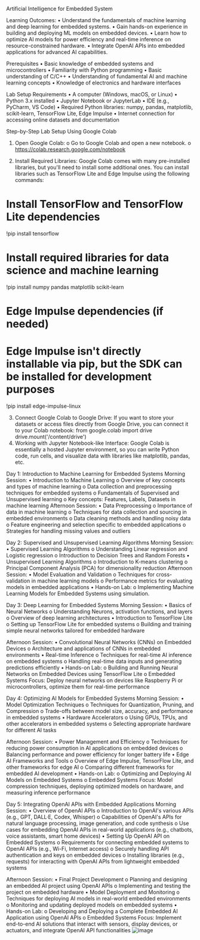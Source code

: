 Artificial Intelligence for Embedded System

Learning Outcomes:
•	Understand the fundamentals of machine learning and deep learning for embedded systems.
•	Gain hands-on experience in building and deploying ML models on embedded devices.
•	Learn how to optimize AI models for power efficiency and real-time inference on resource-constrained hardware.
•	Integrate OpenAI APIs into embedded applications for advanced AI capabilities.

Prerequisites
•	Basic knowledge of embedded systems and microcontrollers
•	Familiarity with Python programming
•	Basic understanding of C/C++
•	Understanding of fundamental AI and machine learning concepts
•	Knowledge of electronics and hardware interfaces

Lab Setup Requirements
•	A computer (Windows, macOS, or Linux)
•	Python 3.x installed
•	Jupyter Notebook or JupyterLab
•	IDE (e.g., PyCharm, VS Code)
•	Required Python libraries: numpy, pandas, matplotlib, scikit-learn, TensorFlow Lite, Edge Impulse
•	Internet connection for accessing online datasets and documentation

Step-by-Step Lab Setup Using Google Colab

1.	Open Google Colab:
o	Go to Google Colab and open a new notebook.
o	https://colab.research.google.com/notebook

2.	Install Required Libraries: Google Colab comes with many pre-installed libraries, but you'll need to install some additional ones. You can install libraries such as TensorFlow Lite and Edge Impulse using the following commands:
# Install TensorFlow and TensorFlow Lite dependencies
!pip install tensorflow
# Install required libraries for data science and machine learning
!pip install numpy pandas matplotlib scikit-learn
# Edge Impulse dependencies (if needed)
# Edge Impulse isn't directly installable via pip, but the SDK can be installed for development purposes
!pip install edge-impulse-linux

3.	Connect Google Colab to Google Drive: If you want to store your datasets or access files directly from Google Drive, you can connect it to your Colab notebook:
from google.colab import drive
drive.mount('/content/drive')
4.	Working with Jupyter Notebook-like Interface: Google Colab is essentially a hosted Jupyter environment, so you can write Python code, run cells, and visualize data with libraries like matplotlib, pandas, etc.

Day 1: Introduction to Machine Learning for Embedded Systems
Morning Session:
•	Introduction to Machine Learning
o	Overview of key concepts and types of machine learning
o	Data collection and preprocessing techniques for embedded systems
o	Fundamentals of Supervised and Unsupervised learning
o	Key concepts: Features, Labels, Datasets in machine learning
Afternoon Session:
•	Data Preprocessing
o	Importance of data in machine learning
o	Techniques for data collection and sourcing in embedded environments
o	Data cleaning methods and handling noisy data
o	Feature engineering and selection specific to embedded applications
o	Strategies for handling missing values and outliers
 
Day 2: Supervised and Unsupervised Learning Algorithms
Morning Session:
•	Supervised Learning Algorithms
o	Understanding Linear regression and Logistic regression
o	Introduction to Decision Trees and Random Forests
•	Unsupervised Learning Algorithms
o	Introduction to K-means clustering
o	Principal Component Analysis (PCA) for dimensionality reduction
Afternoon Session:
•	Model Evaluation and Validation
o	Techniques for cross-validation in machine learning models
o	Performance metrics for evaluating models in embedded applications
•	Hands-on Lab:
o	Implementing Machine Learning Models for Embedded Systems using simulation.
 
Day 3: Deep Learning for Embedded Systems
Morning Session:
•	Basics of Neural Networks
o	Understanding Neurons, activation functions, and layers
o	Overview of deep learning architectures
•	Introduction to TensorFlow Lite
o	Setting up TensorFlow Lite for embedded systems
o	Building and training simple neural networks tailored for embedded hardware

Afternoon Session:
•	Convolutional Neural Networks (CNNs) on Embedded Devices
o	Architecture and applications of CNNs in embedded environments
•	Real-time Inference
o	Techniques for real-time AI inference on embedded systems
o	Handling real-time data inputs and generating predictions efficiently
•	Hands-on Lab:
o	Building and Running Neural Networks on Embedded Devices using TensorFlow Lite
o	Embedded Systems Focus: Deploy neural networks on devices like Raspberry Pi or microcontrollers, optimize them for real-time performance
 
Day 4: Optimizing AI Models for Embedded Systems
Morning Session:
•	Model Optimization Techniques
o	Techniques for Quantization, Pruning, and Compression
o	Trade-offs between model size, accuracy, and performance in embedded systems
•	Hardware Accelerators
o	Using GPUs, TPUs, and other accelerators in embedded systems
o	Selecting appropriate hardware for different AI tasks

Afternoon Session:
•	Power Management and Efficiency
o	Techniques for reducing power consumption in AI applications on embedded devices
o	Balancing performance and power efficiency for longer battery life
•	Edge AI Frameworks and Tools
o	Overview of Edge Impulse, TensorFlow Lite, and other frameworks for edge AI
o	Comparing different frameworks for embedded AI development
•	Hands-on Lab:
o	Optimizing and Deploying AI Models on Embedded Systems
o	Embedded Systems Focus: Model compression techniques, deploying optimized models on hardware, and measuring inference performance
 
Day 5: Integrating OpenAI APIs with Embedded Applications
Morning Session:
•	Overview of OpenAI APIs
o	Introduction to OpenAI's various APIs (e.g., GPT, DALL·E, Codex, Whisper)
o	Capabilities of OpenAI's APIs for natural language processing, image generation, and code synthesis
o	Use cases for embedding OpenAI APIs in real-world applications (e.g., chatbots, voice assistants, smart home devices)
•	Setting Up OpenAI API on Embedded Systems
o	Requirements for connecting embedded systems to OpenAI APIs (e.g., Wi-Fi, Internet access)
o	Securely handling API authentication and keys on embedded devices
o	Installing libraries (e.g., requests) for interacting with OpenAI APIs from lightweight embedded systems

Afternoon Session:
•	Final Project Development
o	Planning and designing an embedded AI project using OpenAI APIs
o	Implementing and testing the project on embedded hardware
•	Model Deployment and Monitoring
o	Techniques for deploying AI models in real-world embedded environments
o	Monitoring and updating deployed models on embedded systems
•	Hands-on Lab:
o	Developing and Deploying a Complete Embedded AI Application using OpenAI APIs
o	Embedded Systems Focus: Implement end-to-end AI solutions that interact with sensors, display devices, or actuators, and integrate OpenAI API functionalities
![image](https://github.com/user-attachments/assets/9c365155-dc9f-431d-b75d-0904122949b1)
